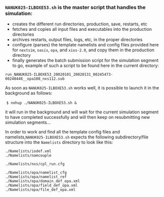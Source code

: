 

### ``NANUK025-ILBOXE53.sh`` is the master script that handles the simulation:

-  creates the different run directories, production, save, restarts, etc
-  fetches and copies all input files and executables into the production directories
-  archives restarts, output files, logs, etc, in the proper directories
-  configure (parses) the template namelists and config files provided here for ``nextsim``,  ``oasis``,  ``opa``, and   ``xios-2.0``, and copy them in the production directory
-  finally generates the batch submission script for the simulation segment to go, example of such a script to be found here in the current directory: 

``run_NANUK025-ILBOXE53_20020101_20020131_00245473-00248448__opa108_nxs112.sub``

As soon as ``NANUK025-ILBOXE53.sh`` works well, it is possible to launch it in the background as follows:

​             `$ nohup ./NANUK025-ILBOXE53.sh &` 

it will run in the background and will wait for the current simulation segment to have completed successfully and will then keep on resubmitting new simulation segments... 

In order to work and find all the template config files and namelists,``NANUK025-ILBOXE53.sh`` expects the following subdirectory/file structure into the `Namelists` directory to look like this:

    ./Namelists/iodef.xml 
    ./Namelists/namcouple

    ./Namelists/nxs/cpl_run.cfg

    ./Namelists/opa/namelist_cfg 
    ./Namelists/opa/namelist_ref 
    ./Namelists/opa/domain_def_opa.xml 
    ./Namelists/opa/field_def_opa.xml 
    ./Namelists/opa/file_def_opa.xml 

